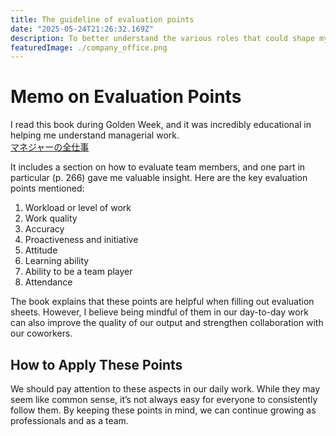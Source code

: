 ```yaml
---
title: The guideline of evaluation points
date: "2025-05-24T21:26:32.169Z"
description: To better understand the various roles that could shape my career, I read a book about managerial work. The book was both interesting and educational, and I found many useful insights. I’ll share some of these takeaways in this blog post.
featuredImage: ./company_office.png
---
```


# Memo on Evaluation Points
I read this book during Golden Week, and it was incredibly educational in helping me understand managerial work.  
[マネジャーの全仕事](https://d21.co.jp/book/detail/978-4-7993-2995-5)

It includes a section on how to evaluate team members, and one part in particular (p. 266) gave me valuable insight. Here are the key evaluation points mentioned:  
1. Workload or level of work
2. Work quality
3. Accuracy
4. Proactiveness and initiative
5. Attitude
6. Learning ability
7. Ability to be a team player
8. Attendance

The book explains that these points are helpful when filling out evaluation sheets. However, I believe being mindful of them in our day-to-day work can also improve the quality of our output and strengthen collaboration with our coworkers.

## How to Apply These Points
We should pay attention to these aspects in our daily work. While they may seem like common sense, it’s not always easy for everyone to consistently follow them. By keeping these points in mind, we can continue growing as professionals and as a team.  
